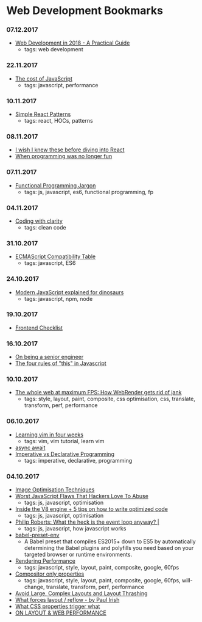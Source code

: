 # Web Development Bookmarks

### 07.12.2017
- [Web Development in 2018 - A Practical Guide](https://www.youtube.com/watch?v=Zftx68K-1D4)
    - tags: web development

### 22.11.2017
- [The cost of JavaScript](https://medium.com/dev-channel/the-cost-of-javascript-84009f51e99e)
    - tags: javascript, performance

### 10.11.2017
- [Simple React Patterns](http://lucasmreis.github.io/blog/simple-react-patterns/)
    - tags: react, HOCs, patterns

### 08.11.2017
- [I wish I knew these before diving into React](https://engineering.opsgenie.com/i-wish-i-knew-these-before-diving-into-react-301e0ee2e488)
- [When programming was no longer fun](https://dev.to/carlhembrough/programming-used-to-be-fun)

### 07.11.2017
- [Functional Programming Jargon](https://functional.works-hub.com/blog/Functional-Programming-Jargon)
    - tags: js, javascript, es6, functional programming, fp

### 04.11.2017
- [Coding with clarity](https://alistapart.com/article/coding-with-clarity)
    - tags: clean code

### 31.10.2017
- [ECMAScript Compatibility Table](http://kangax.github.io/compat-table/es6/)
    - tags: javascript, ES6
    
### 24.10.2017
- [Modern JavaScript explained for dinosaurs](https://medium.com/@peterxjang/modern-javascript-explained-for-dinosaurs-f695e9747b70)
    - tags: javascript, npm, node

### 19.10.2017
- [Frontend Checklist](https://github.com/thedaviddias/Front-End-Checklist)

### 16.10.2017
- [ On being a senior engineer ](https://www.kitchensoap.com/2012/10/25/on-being-a-senior-engineer/)
- [ The four rules of "this" in Javascript ](https://john-dugan.com/this-in-javascript/)

### 10.10.2017
- [ The whole web at maximum FPS: How WebRender gets rid of jank ](https://hacks.mozilla.org/2017/10/the-whole-web-at-maximum-fps-how-webrender-gets-rid-of-jank/)
    - tags: style, layout, paint, composite, css optimisation, css, translate, transform, perf, performance

### 06.10.2017
- [Learning vim in four weeks](https://medium.com/@peterxjang/how-to-learn-vim-a-four-week-plan-cd8b376a9b85)
    - tags: vim, vim tutorial, learn vim
- [async await](https://mathiasbynens.be/notes/async-stack-traces)
- [Imperative vs Declarative Programming](https://tylermcginnis.com/imperative-vs-declarative-programming/)
    - tags: imperative, declarative, programming

### 04.10.2017
- [Image Optimisation Techniques](https://images.guide/)
- [Worst JavaScript Flaws That Hackers Love To Abuse](https://www.youtube.com/watch?v=0dgmeTy7X3I)
    - tags: js, javascript, optimisation
- [Inside the V8 engine + 5 tips on how to write optimized code](https://blog.sessionstack.com/how-javascript-works-inside-the-v8-engine-5-tips-on-how-to-write-optimized-code-ac089e62b12e)
    - tags: js, javascript, optimisation
- [Philip Roberts: What the heck is the event loop anyway? |](https://www.youtube.com/watch?v=8aGhZQkoFbQ)
    - tags: js, javascript, how javascript works
- [babel-preset-env](https://github.com/babel/babel-preset-env)
    - A Babel preset that compiles ES2015+ down to ES5 by automatically determining the Babel plugins and polyfills you need based on your targeted browser or runtime environments.
- [Rendering Performance](https://developers.google.com/web/fundamentals/performance/rendering/)
    - tags: javascript, style, layout, paint, composite, google, 60fps
- [Compositor only properties](https://developers.google.com/web/fundamentals/performance/rendering/stick-to-compositor-only-properties-and-manage-layer-count)
    - tags: javascript, style, layout, paint, composite, google, 60fps, will-change, translate, transform, perf, performance
- [Avoid Large, Complex Layouts and Layout Thrashing](https://developers.google.com/web/fundamentals/performance/rendering/avoid-large-complex-layouts-and-layout-thrashing#avoid-forced-synchronous-layouts)
- [What forces layout / reflow - by Paul Irish](https://gist.github.com/paulirish/5d52fb081b3570c81e3a)
- [What CSS properties trigger what](https://csstriggers.com/)
- [ON LAYOUT & WEB PERFORMANCE](http://kellegous.com/j/2013/01/26/layout-performance/)
